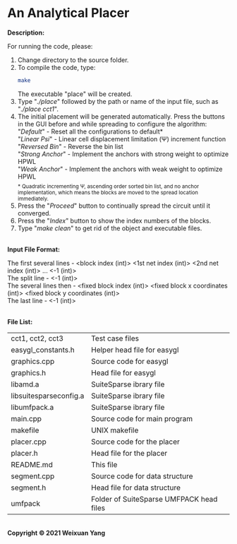 # An Analytical Placer 
<b>Description:</b><br>

For running the code, please:
1) Change directory to the source folder.
2) To compile the code, type:
    ```sh
    make
    ```
   The executable "place" will be created.
3) Type "<i>./place</i>" followed by the path or name of the input file, such as "<i>./place cct1</i>".
4) The initial placement will be generated automatically. Press the buttons in the GUI before and while spreading to configure the algorithm:<br>
   "<i>Default</i>" - Reset all the configurations to default* <br>
   "<i>Linear Psi</i>" - Linear cell displacement limitation (&Psi;) increment function <br>
   "<i>Reversed Bin</i>" - Reverse the bin list <br>
   "<i>Strong Anchor</i>" - Implement the anchors with strong weight to optimize HPWL <br>
   "<i>Weak Anchor</i>" - Implement the anchors with weak weight to optimize HPWL <br>
<sub>\* Quadratic incrementing &Psi;, ascending order sorted bin list, and no anchor implementation, which means the blocks are moved to the spread location immediately. </sub>
5) Press the "<i>Proceed</i>" button to continually spread the circuit until it converged.
6) Press the "<i>Index</i>" button to show the index numbers of the blocks.
7) Type "<i>make clean</i>" to get rid of the object and executable files.

<br><b>Input File Format:</b><br>

The first several lines - <block index (int)> <1st net index (int)> <2nd net index (int)> ... <-1 (int)> <br>
The split line - <-1 (int)> <br>
The several lines then - <fixed block index (int)> <fixed block x coordinates (int)> <fixed block y coordinates (int)> <br>
The last line -  <-1 (int)> 

<br><b>File List:</b><br>

<table border="0">
    <tr>
        <td>cct1, cct2, cct3</td>
        <td>Test case files</td>
    </tr>
    <tr>
        <td>easygl_constants.h</td>
        <td>Helper head file for easygl</td>
    </tr>
    <tr>
        <td>graphics.cpp</td>
        <td>Source code for easygl</td>
    </tr>
    <tr>
        <td>graphics.h</td>
        <td>Head file for easygl</td>
    </tr>
    <tr>
        <td>libamd.a</td>
        <td>SuiteSparse ibrary file</td>
    </tr>
    <tr>
        <td>libsuitesparseconfig.a</td>
        <td>SuiteSparse ibrary file</td>
    </tr>
    <tr>
        <td>libumfpack.a</td>
        <td>SuiteSparse ibrary file</td>
    </tr>
    <tr>
        <td>main.cpp</td>
        <td>Source code for main program</td>
    </tr>
    <tr>
        <td>makefile</td>
        <td>UNIX makefile</td>
    </tr>
    <tr>
        <td>placer.cpp</td>
        <td>Source code for the placer</td>
    </tr>
    <tr>
        <td>placer.h</td>
        <td>Head file for the placer</td>
    </tr>
    <tr>
        <td>README.md</td>
        <td>This file</td>
    </tr>
    <tr>
        <td>segment.cpp</td>
        <td>Source code for data structure</td>
    </tr>
    <tr>
        <td>segment.h</td>
        <td>Head file for data structure</td>
    </tr>
    <tr>
        <td>umfpack</td>
        <td>Folder of SuiteSparse UMFPACK head files</td>
    </tr>
</table>


<br><b>Copyright © 2021 Weixuan Yang</b>
